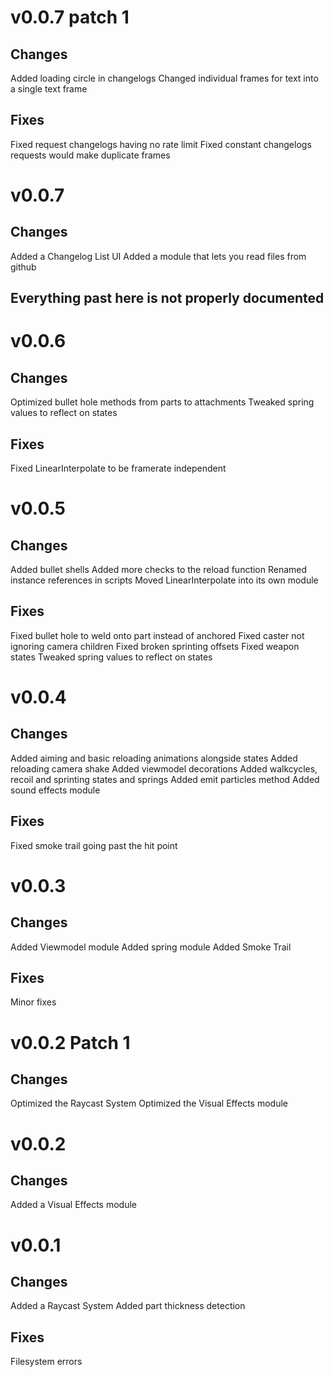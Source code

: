 # v0.0.7 patch 1
## Changes
Added loading circle in changelogs
Changed individual frames for text into a single text frame
## Fixes
Fixed request changelogs having no rate limit
Fixed constant changelogs requests would make duplicate frames

# v0.0.7
## Changes
Added a Changelog List UI
Added a module that lets you read files from github



## Everything past here is not properly documented



# v0.0.6
## Changes
Optimized bullet hole methods from parts to attachments
Tweaked spring values to reflect on states
## Fixes
Fixed LinearInterpolate to be framerate independent

# v0.0.5
## Changes
Added bullet shells
Added more checks to the reload function
Renamed instance references in scripts
Moved LinearInterpolate into its own module
## Fixes
Fixed bullet hole to weld onto part instead of anchored
Fixed caster not ignoring camera children
Fixed broken sprinting offsets
Fixed weapon states
Tweaked spring values to reflect on states

# v0.0.4
## Changes
Added aiming and basic reloading animations alongside states
Added reloading camera shake
Added viewmodel decorations
Added walkcycles, recoil and sprinting states and springs
Added emit particles method
Added sound effects module
## Fixes
Fixed smoke trail going past the hit point

# v0.0.3
## Changes
Added Viewmodel module
Added spring module
Added Smoke Trail
## Fixes
Minor fixes

# v0.0.2 Patch 1
## Changes
Optimized the Raycast System
Optimized the Visual Effects module

# v0.0.2
## Changes
Added a Visual Effects module

# v0.0.1
## Changes
Added a Raycast System
Added part thickness detection
## Fixes
Filesystem errors

